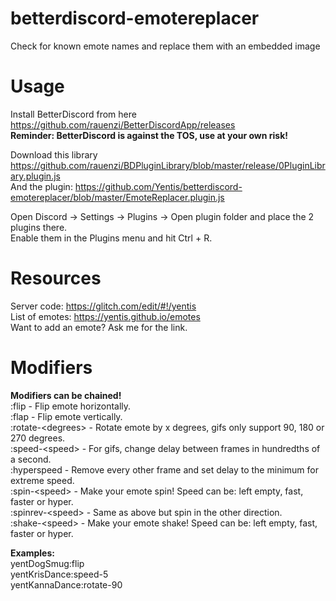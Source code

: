 # betterdiscord-emotereplacer
Check for known emote names and replace them with an embedded image

# Usage
Install BetterDiscord from here  
https://github.com/rauenzi/BetterDiscordApp/releases  
**Reminder: BetterDiscord is against the TOS, use at your own risk!**

Download this library https://github.com/rauenzi/BDPluginLibrary/blob/master/release/0PluginLibrary.plugin.js  
And the plugin: https://github.com/Yentis/betterdiscord-emotereplacer/blob/master/EmoteReplacer.plugin.js  

Open Discord -> Settings -> Plugins -> Open plugin folder and place the 2 plugins there.  
Enable them in the Plugins menu and hit Ctrl + R.

# Resources
Server code: https://glitch.com/edit/#!/yentis  
List of emotes: https://yentis.github.io/emotes  
Want to add an emote? Ask me for the link.

# Modifiers
**Modifiers can be chained!**  
:flip - Flip emote horizontally.  
:flap - Flip emote vertically.  
:rotate-\<degrees\> - Rotate emote by x degrees, gifs only support 90, 180 or 270 degrees.  
:speed-\<speed\> - For gifs, change delay between frames in hundredths of a second.  
:hyperspeed - Remove every other frame and set delay to the minimum for extreme speed.  
:spin-\<speed\> - Make your emote spin! Speed can be: left empty, fast, faster or hyper.  
:spinrev-\<speed\> - Same as above but spin in the other direction.  
:shake-\<speed\> - Make your emote shake! Speed can be: left empty, fast, faster or hyper.  

**Examples:**  
yentDogSmug:flip  
yentKrisDance:speed-5  
yentKannaDance:rotate-90
